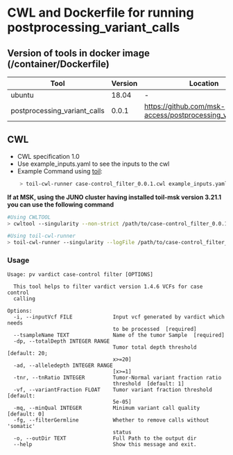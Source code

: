 # CWL and Dockerfile for running postprocessing_variant_calls

## Version of tools in docker image (/container/Dockerfile)

| Tool	| Version	| Location	|
|---	|---	|---	|
| ubuntu  	| 18.04  	|  -	|
| postprocessing_variant_calls  	| 0.0.1 	|  https://github.com/msk-access/postprocessing_variant_calls	|


## CWL

- CWL specification 1.0
- Use example_inputs.yaml to see the inputs to the cwl
- Example Command using [toil](https://toil.readthedocs.io):

```bash
    > toil-cwl-runner case-control_filter_0.0.1.cwl example_inputs.yaml
```
**If at MSK, using the JUNO cluster having installed toil-msk version 3.21.1 you can use the following command**

```bash
#Using CWLTOOL
> cwltool --singularity --non-strict /path/to/case-control_filter_0.0.1.cwl /path/to/inputs.yaml

#Using toil-cwl-runner
> toil-cwl-runner --singularity --logFile /path/to/case-control_filter_0.0.1_toil.log  --jobStore /path/to/case-control_filter_0.0.1_jobStore --batchSystem lsf --workDir /path/to/case-control_filter_0.0.1_toil_log --outdir . --writeLogs /path/to/case-control_filter_0.0.1_toil_log --logLevel DEBUG --stats --retryCount 2 --disableCaching --disableChaining --maxLogFileSize 20000000000 /path/to/case-control_filter_0.0.1.cwl /path/to/inputs.yaml > case-control_filter_0.0.1_toil.stdout 2> case-control_filter_0.0.1_toil.stderr &
```

### Usage 

```
Usage: pv vardict case-control filter [OPTIONS]

  This tool helps to filter vardict version 1.4.6 VCFs for case control
  calling

Options:
  -i, --inputVcf FILE             Input vcf generated by vardict which needs
                                  to be processed  [required]
  --tsampleName TEXT              Name of the tumor Sample  [required]
  -dp, --totalDepth INTEGER RANGE
                                  Tumor total depth threshold  [default: 20;
                                  x>=20]
  -ad, --alleledepth INTEGER RANGE
                                  [x>=1]
  -tnr, --tnRatio INTEGER         Tumor-Normal variant fraction ratio
                                  threshold  [default: 1]
  -vf, --variantFraction FLOAT    Tumor variant fraction threshold  [default:
                                  5e-05]
  -mq, --minQual INTEGER          Minimum variant call quality  [default: 0]
  -fg, --filterGermline           Whether to remove calls without 'somatic'
                                  status
  -o, --outDir TEXT               Full Path to the output dir
  --help                          Show this message and exit.
``` 
